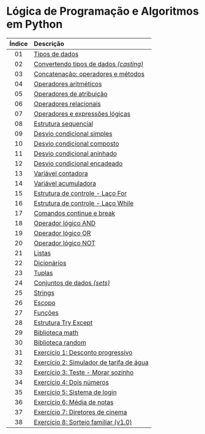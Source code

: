 # Lógica de Programação e Algoritmos em Python


Índice| Descrição 
:---: | :---
01 | [Tipos de dados](https://github.com/michelelozada/Logica-de-Programacao-e-Algoritmos-em-Python/blob/main/Files/01-Tipos-de-Dados.py)
02 | [Convertendo tipos de dados *(casting)*](https://github.com/michelelozada/Logica-de-Programacao-e-Algoritmos-em-Python/blob/main/Files/02-Convertendo-Tipos-de-Dados.py)
03 | [Concatenação: operadores e métodos](https://github.com/michelelozada/Logica-de-Programacao-e-Algoritmos-em-Python/blob/main/Files/03-Concatenacao-Operadores-e-Metodos.py)
04 | [Operadores aritméticos](https://github.com/michelelozada/Logica-de-Programacao-e-Algoritmos-em-Python/blob/main/Files/04-Operadores-Aritmeticos.py)
05 | [Operadores de atribuição](https://github.com/michelelozada/Logica-de-Programacao-e-Algoritmos-em-Python/blob/main/Files/05-Operadores-de-Atribuicao.py)
06 | [Operadores relacionais](https://github.com/michelelozada/Logica-de-Programacao-e-Algoritmos-em-Python/blob/main/Files/06-Operadores-Relacionais.py)
07 | [Operadores e expressões lógicas](https://github.com/michelelozada/Logica-de-Programacao-e-Algoritmos-em-Python/blob/main/Files/07-Operadores-Logicos.py)
08 | [Estrutura sequencial](https://github.com/michelelozada/Logica-de-Programacao-e-Algoritmos-em-Python/blob/main/Files/08-Estrutura-Sequencial.py)
09 | [Desvio condicional simples](https://github.com/michelelozada/Logica-de-Programacao-e-Algoritmos-em-Python/blob/main/Files/09-Desvio-Condicional-Simples.py)
10 | [Desvio condicional composto](https://github.com/michelelozada/Logica-de-Programacao-e-Algoritmos-em-Python/blob/main/Files/10-Desvio-Condicional-Composto.py)
11 | [Desvio condicional aninhado](https://github.com/michelelozada/Logica-de-Programacao-e-Algoritmos-em-Python/blob/main/Files/11-Desvio-Condicional-Aninhado.py)
12 | [Desvio condicional encadeado](https://github.com/michelelozada/Logica-de-Programacao-e-Algoritmos-em-Python/blob/main/Files/12-Desvio-Condicional-Encadeado.py)
13 | [Variável contadora](https://github.com/michelelozada/Logica-de-Programacao-e-Algoritmos-em-Python/blob/main/Files/13-Variavel-contadora.py)
14 | [Variável acumuladora](https://github.com/michelelozada/Logica-de-Programacao-e-Algoritmos-em-Python/blob/main/Files/14-Variavel-acumuladora.py)
15 | [Estrutura de controle - Laço For](https://github.com/michelelozada/Logica-de-Programacao-e-Algoritmos-em-Python/blob/main/Files/15-Estrutura-Controle-Laco-For.py)
16 | [Estrutura de controle - Laço While](https://github.com/michelelozada/Logica-de-Programacao-e-Algoritmos-em-Python/blob/main/Files/16-Estrutura-Controle-Laco-While.py)
17 | [Comandos continue e break](https://github.com/michelelozada/Logica-de-Programacao-e-Algoritmos-em-Python/blob/main/Files/17-Comandos-Continue-e-Break.py)
18 | [Operador lógico AND](https://github.com/michelelozada/Logica-de-Programacao-e-Algoritmos-em-Python/blob/main/Files/18-Operador-logico-AND.py)
19 | [Operador lógico OR](https://github.com/michelelozada/Logica-de-Programacao-e-Algoritmos-em-Python/blob/main/Files/19-Operador-logico-OR.py)
20 | [Operador lógico NOT](https://github.com/michelelozada/Logica-de-Programacao-e-Algoritmos-em-Python/blob/main/Files/20-Operador-logico-NOT.py)
21 | [Listas](https://github.com/michelelozada/Logica-de-Programacao-e-Algoritmos-em-Python/blob/main/Files/21-Listas.py)
22 | [Dicionários](https://github.com/michelelozada/Logica-de-Programacao-e-Algoritmos-em-Python/blob/main/Files/22-Dicionarios.py)
23 | [Tuplas](https://github.com/michelelozada/Logica-de-Programacao-e-Algoritmos-em-Python/blob/main/Files/23-Tuplas.py)
24 | [Conjuntos de dados *(sets)*](https://github.com/michelelozada/Logica-de-Programacao-e-Algoritmos-em-Python/blob/main/Files/24-Conjuntos-de-Dados.py)
25 | [Strings](https://github.com/michelelozada/Logica-de-Programacao-e-Algoritmos-em-Python/blob/main/Files/25-Strings.py)
26 | [Escopo](https://github.com/michelelozada/Logica-de-Programacao-e-Algoritmos-em-Python/blob/main/Files/26-Escopo.py)
27 | [Funções](https://github.com/michelelozada/Logica-de-Programacao-e-Algoritmos-em-Python/blob/main/Files/27-Funcoes.py)
28 | [Estrutura Try Except](https://github.com/michelelozada/Logica-de-Programacao-e-Algoritmos-em-Python/blob/main/Files/28-Estrutura-Try-Except.py)
29 | [Biblioteca math](https://github.com/michelelozada/Logica-de-Programacao-e-Algoritmos-em-Python/blob/main/Files/29-Biblioteca-math.py)
30 | [Biblioteca random](https://github.com/michelelozada/Logica-de-Programacao-e-Algoritmos-em-Python/blob/main/Files/30-Biblioteca-random.py)
31 | [Exercício 1: Desconto progressivo](https://github.com/michelelozada/Logica-de-Programacao-e-Algoritmos-em-Python/blob/main/Files/Ex.01-Desconto-Progressivo.py)
32 | [Exercício 2: Simulador de tarifa de água](https://github.com/michelelozada/Logica-de-Programacao-e-Algoritmos-em-Python/blob/main/Files/Ex.02-Simulador-Tarifa-Agua.py)
33 | [Exercício 3: Teste - Morar sozinho](https://github.com/michelelozada/Logica-de-Programacao-e-Algoritmos-em-Python/blob/main/Files/Ex.03-Teste-Morar-Sozinho(a).py)
34 | [Exercício 4: Dois números](https://github.com/michelelozada/Logica-de-Programacao-e-Algoritmos-em-Python/blob/main/Files/Ex.04-Dois-Numeros.py)
35 | [Exercício 5: Sistema de login](https://github.com/michelelozada/Logica-de-Programacao-e-Algoritmos-em-Python/blob/main/Files/Ex.05-Sistema-de-Login.py)
36 | [Exercício 6: Média de notas](https://github.com/michelelozada/Logica-de-Programacao-e-Algoritmos-em-Python/blob/main/Files/Ex.06-Media-de-Notas.py)
37 | [Exercício 7: Diretores de cinema](https://github.com/michelelozada/Logica-de-Programacao-e-Algoritmos-em-Python/blob/main/Files/Ex.07-Diretores-de-Cinema.py)
38 | [Exercício 8: Sorteio familiar (v1.0)](https://github.com/michelelozada/Logica-de-Programacao-e-Algoritmos-em-Python/blob/main/Files/Ex.08-Sorteio-Familiar(v1.0).py)
